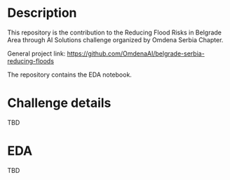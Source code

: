 # Description
This repository is the contribution to the Reducing Flood Risks in Belgrade Area through AI Solutions challenge organized by Omdena Serbia Chapter.

General project link: https://github.com/OmdenaAI/belgrade-serbia-reducing-floods

The repository contains the EDA notebook.
# Challenge details
TBD
# EDA
TBD
